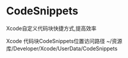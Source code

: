 # CodeSnippets
Xcode自定义代码块快捷方式,提高效率


Xcode 代码块CodeSnippets位置访问路径
~/资源库/Developer/Xcode/UserData/CodeSnippets
